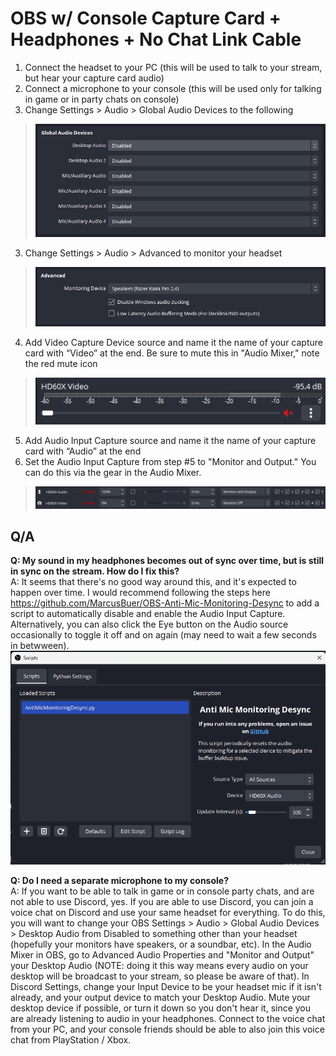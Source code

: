 # OBS w/ Console Capture Card + Headphones + No Chat Link Cable

1. Connect the headset to your PC (this will be used to talk to your stream, but hear your capture card audio)
2. Connect a microphone to your console (this will be used only for talking in game or in party chats on console)
2. Change Settings > Audio > Global Audio Devices to the following
> ![Global Audio Devices](./screenshots/global-audio-devices.png)
3. Change Settings > Audio > Advanced to monitor your headset
> ![Advanced](./screenshots/audio-advanced.png)
4. Add Video Capture Device source and name it the name of your capture card with “Video” at the end. Be sure to mute this in "Audio Mixer," note the red mute icon
> ![Audio Mixer](./screenshots/audio-mixer.png)
5. Add Audio Input Capture source and name it the name of your capture card with “Audio” at the end
6. Set the Audio Input Capture from step #5 to "Monitor and Output." You can do this via the gear in the Audio Mixer.
> ![Audio Mixer Advanced](./screenshots/audio-mixer-advanced.png)

## Q/A

**Q: My sound in my headphones becomes out of sync over time, but is still in sync on the stream. How do I fix this?**\
A: It seems that there's no good way around this, and it's expected to happen over time. I would recommend following
   the steps here https://github.com/MarcusBuer/OBS-Anti-Mic-Monitoring-Desync to add a script to automatically disable
   and enable the Audio Input Capture. Alternatively, you can also click the Eye button on the Audio source occasionally
   to toggle it off and on again (may need to wait a few seconds in betwween).
![Troubleshooting - Audio Out of Sync](./screenshots/troubleshooting-audio-out-of-sync.png)

**Q: Do I need a separate microphone to my console?**\
A: If you want to be able to talk in game or in console party chats, and are not able to use Discord, yes. If you are able
   to use Discord, you can join a voice chat on Discord and use your same headset for everything. To do this, you will want
   to change your OBS Settings > Audio > Global Audio Devices > Desktop Audio from Disabled to something other than your headset
   (hopefully your monitors have speakers, or a soundbar, etc). In the Audio Mixer in OBS, go to Advanced Audio Properties and 
   "Monitor and Output" your Desktop Audio (NOTE: doing it this way means every audio on your desktop will be broadcast to your
   stream, so please be aware of that). In Discord Settings, change your Input Device to be your headset
   mic if it isn't already, and your output device to match your Desktop Audio. Mute your desktop device if possible, or turn it
   down so you don't hear it, since you are already listening to audio in your headphones. Connect to the voice chat from your
   PC, and your console friends should be able to also join this voice chat from PlayStation / Xbox.
